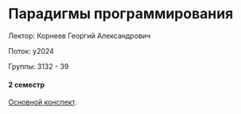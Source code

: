 
# Парадигмы программирования

Лектор: Корнеев Георгий Александрович

Поток: y2024

Группы: 3132 - 39

#### 2 семестр

[Основной конспект](./Paradigms.pdf).

